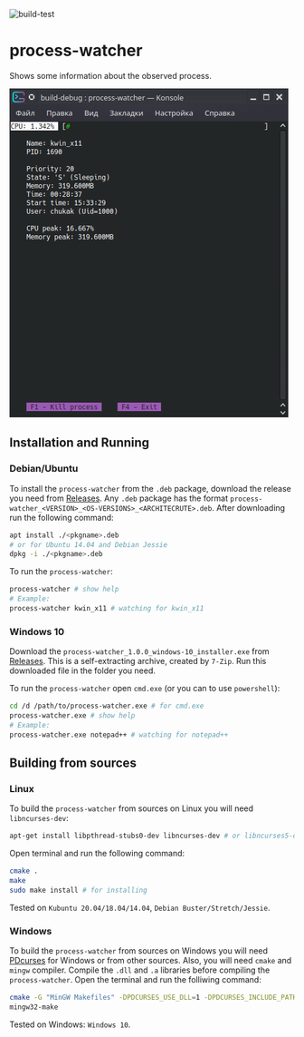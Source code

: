 ![build-test](https://github.com/Chukak/process-watcher/actions/workflows/cmake.yml/badge.svg)

# process-watcher

Shows some information about the observed process.

![process-watcher](https://github.com/Chukak/process-watcher/blob/main/process-watcher.png)



## Installation and Running

### Debian/Ubuntu

To install the `process-watcher` from the `.deb` package, download the release you need from [Releases](https://github.com/Chukak/process-watcher/releases).
Any `.deb` package has the format `process-watcher_<VERSION>_<OS-VERSIONS>_<ARCHITECRUTE>.deb`. After downloading run the following command:
```bash
apt install ./<pkgname>.deb
# or for Ubuntu 14.04 and Debian Jessie
dpkg -i ./<pkgname>.deb
```

To run the `process-watcher`:
```bash
process-watcher # show help
# Example:
process-watcher kwin_x11 # watching for kwin_x11
```


### Windows 10

Download the `process-watcher_1.0.0_windows-10_installer.exe` from [Releases](https://github.com/Chukak/process-watcher/releases). 
This is a self-extracting archive, created by `7-Zip`. Run this downloaded file in the folder you need.

To run the `process-watcher` open `cmd.exe` (or you can to use `powershell`):
```bash
cd /d /path/to/process-watcher.exe # for cmd.exe
process-watcher.exe # show help
# Example:
process-watcher.exe notepad++ # watching for notepad++
```


## Building from sources

### Linux

To build the `process-watcher` from sources on Linux you will need `libncurses-dev`:
```bash
apt-get install libpthread-stubs0-dev libncurses-dev # or libncurses5-dev
```

Open terminal and run the following command:
```bash
cmake .
make
sudo make install # for installing
```

Tested on `Kubuntu 20.04/18.04/14.04`, `Debian Buster/Stretch/Jessie`.


### Windows

To build the `process-watcher` from sources on Windows you will need [PDcurses](https://github.com/wmcbrine/PDCurses) for Windows or from other sources. 
Also, you will need `cmake` and `mingw` compiler. Compile the `.dll` and `.a` libraries before compiling the `process-watcher`. 
Open the terminal and run the folliwing command:
```bash
cmake -G "MinGW Makefiles" -DPDCURSES_USE_DLL=1 -DPDCURSES_INCLUDE_PATH="/path/to/include" -DPDCURSES_LIB_PATH="/path/to/lib" .
mingw32-make
```

Tested on Windows: `Windows 10`.
